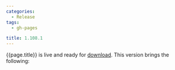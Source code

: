 ```yaml
---
categories:
  - Release
tags:
  - gh-pages

title: 1.108.1
---
```


{{page.title}} is live and ready for [download](https://github.com/MaibornWolff/codecharta/releases/tag/{{page.title}}). This version brings the following:
